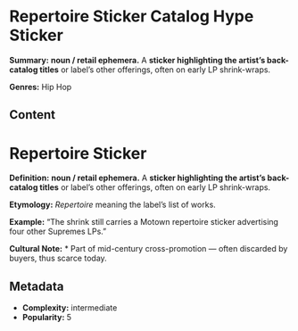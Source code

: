 # Repertoire Sticker Catalog Hype Sticker

**Summary:** **noun / retail ephemera.** A **sticker highlighting the artist’s back-catalog titles** or label’s other offerings, often on early LP shrink-wraps.

**Genres:** Hip Hop

## Content

# Repertoire Sticker

**Definition:** **noun / retail ephemera.** A **sticker highlighting the artist’s back-catalog titles** or label’s other offerings, often on early LP shrink-wraps.

**Etymology:** *Repertoire* meaning the label’s list of works.

**Example:** “The shrink still carries a Motown repertoire sticker advertising four other Supremes LPs.”

**Cultural Note:** * Part of mid-century cross-promotion — often discarded by buyers, thus scarce today.

## Metadata

- **Complexity:** intermediate
- **Popularity:** 5
